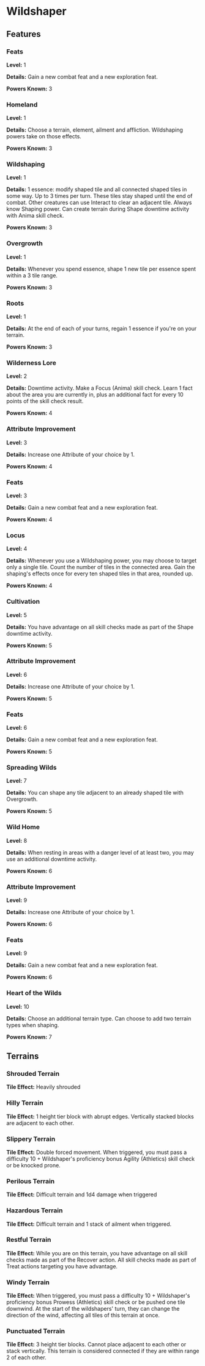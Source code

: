 # Wildshaper

## Features

### Feats

**Level:** 1

**Details:** Gain a new combat feat and a new exploration feat.

**Powers Known:** 3

### Homeland

**Level:** 1

**Details:** Choose a terrain, element, ailment and affliction. Wildshaping powers take on those effects.

**Powers Known:** 3

### Wildshaping

**Level:** 1

**Details:** 1 essence: modify shaped tile and all connected shaped tiles in some way. Up to 3 times per turn. These tiles stay shaped until the end of combat. Other creatures can use Interact to clear an adjacent tile. Always know Shaping power. Can create terrain during Shape downtime activity with Anima skill check.

**Powers Known:** 3

### Overgrowth

**Level:** 1

**Details:** Whenever you spend essence, shape 1 new tile per essence spent within a 3 tile range.

**Powers Known:** 3

### Roots

**Level:** 1

**Details:** At the end of each of your turns, regain 1 essence if you're on your terrain.

**Powers Known:** 3

### Wilderness Lore

**Level:** 2

**Details:** Downtime activity. Make a Focus (Anima) skill check. Learn 1 fact about the area you are currently in, plus an additional fact for every 10 points of the skill check result.

**Powers Known:** 4

### Attribute Improvement

**Level:** 3

**Details:** Increase one Attribute of your choice by 1.

**Powers Known:** 4

### Feats

**Level:** 3

**Details:** Gain a new combat feat and a new exploration feat.

**Powers Known:** 4

### Locus

**Level:** 4

**Details:** Whenever you use a Wildshaping power, you may choose to target only a single tile. Count the number of tiles in the connected area. Gain the shaping's effects once for every ten shaped tiles in that area, rounded up.

**Powers Known:** 4

### Cultivation

**Level:** 5

**Details:** You have advantage on all skill checks made as part of the Shape downtime activity.

**Powers Known:** 5

### Attribute Improvement

**Level:** 6

**Details:** Increase one Attribute of your choice by 1.

**Powers Known:** 5

### Feats

**Level:** 6

**Details:** Gain a new combat feat and a new exploration feat.

**Powers Known:** 5

### Spreading Wilds

**Level:** 7

**Details:** You can shape any tile adjacent to an already shaped tile with Overgrowth.

**Powers Known:** 5

### Wild Home

**Level:** 8

**Details:** When resting in areas with a danger level of at least two, you may use an additional downtime activity.

**Powers Known:** 6

### Attribute Improvement

**Level:** 9

**Details:** Increase one Attribute of your choice by 1.

**Powers Known:** 6

### Feats

**Level:** 9

**Details:** Gain a new combat feat and a new exploration feat.

**Powers Known:** 6

### Heart of the Wilds

**Level:** 10

**Details:** Choose an additional terrain type. Can choose to add two terrain types when shaping.

**Powers Known:** 7

## Terrains

### Shrouded Terrain

**Tile Effect:** Heavily shrouded

### Hilly Terrain

**Tile Effect:** 1 height tier block with abrupt edges. Vertically stacked blocks are adjacent to each other.

### Slippery Terrain

**Tile Effect:** Double forced movement. When triggered, you must pass a difficulty 10 + Wildshaper's proficiency bonus Agility (Athletics) skill check or be knocked prone.

### Perilous Terrain

**Tile Effect:** Difficult terrain and 1d4 damage when triggered

### Hazardous Terrain

**Tile Effect:** Difficult terrain and 1 stack of ailment when triggered.

### Restful Terrain

**Tile Effect:** While you are on this terrain, you have advantage on all skill checks made as part of the Recover action. All skill checks made as part of Treat actions targeting you have advantage.

### Windy Terrain

**Tile Effect:** When triggered, you must pass a difficulty 10 + Wildshaper's proficiency bonus Prowess (Athletics) skill check or be pushed one tile downwind. At the start of the wildshapers' turn, they can change the direction of the wind, affecting all tiles of this terrain at once.

### Punctuated Terrain

**Tile Effect:** 3 height tier blocks. Cannot place adjacent to each other or stack vertically. This terrain is considered connected if they are within range 2 of each other.
